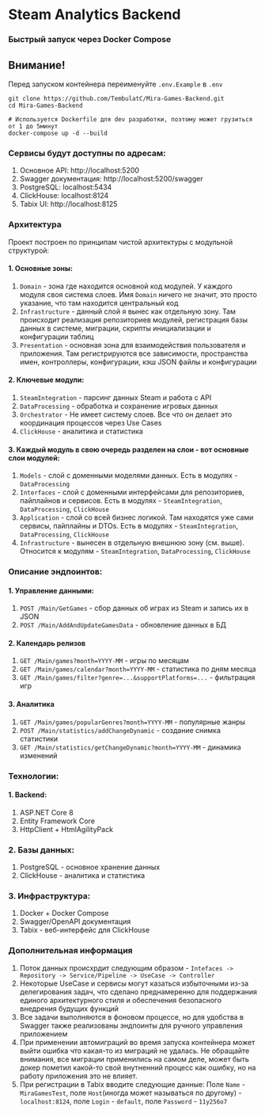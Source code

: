 # Steam Analytics Backend
### Быстрый запуск через Docker Compose
## Внимание!
Перед запуском контейнера переименуйте `.env.Example` в `.env`
```
git clone https://github.com/TembulatC/Mira-Games-Backend.git
cd Mira-Games-Backend

# Используется Dockerfile для dev разработки, поэтому может грузиться от 1 до 5минут
docker-compose up -d --build
```

### Сервисы будут доступны по адресам:
1. Основное API: http://localhost:5200
2. Swagger документация: http://localhost:5200/swagger
3. PostgreSQL: localhost:5434
4. ClickHouse: localhost:8124
5. Tabix UI: http://localhost:8125


### Архитектура
Проект построен по принципам чистой архитектуры с модульной структурой:

#### 1. Основные зоны:
1. `Domain` - зона где находится основной код модулей. У каждого модуля своя система слоев. Имя `Domain` ничего не значит, это просто указание, что там находится центральный код
2. `Infrastructure` - данный слой я вынес как отдельную зону. Там происходит реализация репозиториев модулей, регистрация базы данных в системе, миграции, скрипты инициализации и конфигурации таблиц
3. `Presentation` - основная зона для взаимодействия пользователя и приложения. Там регистрируются все зависимости, пространства имен, контроллеры, конфигурации, кэш JSON файлы и конфигурации

#### 2. Ключевые модули:
1. `SteamIntegration` - парсинг данных Steam и работа с API
2. `DataProcessing` - обработка и сохранение игровых данных
3. `Orchestrator` - Не имеет систему слоев. Все что он делает это координация процессов через Use Cases
4. `ClickHouse` - аналитика и статистика

#### 3. Каждый модуль в свою очередь разделен на слои - вот основные слои модулей:
1. `Models` - слой с доменными моделями данных. Есть в модулях - `DataProcessing`
2. `Interfaces` - слой с доменными интерфейсами для репозиториев, пайплайнов и сервисов. Есть в модулях - `SteamIntegration`, `DataProcessing`, `ClickHouse`
3. `Application` - слой со всей бизнес логикой. Там находятся уже сами сервисы, пайплайны и DTOs. Есть в модулях - `SteamIntegration`, `DataProcessing`, `ClickHouse`
4. `Infrastructure` - вынесен в отдельную внешнюю зону (см. выше). Относится к модулям - `SteamIntegration`, `DataProcessing`, `ClickHouse`


### Описание эндпоинтов:

#### 1. Управление данными:
1. `POST /Main/GetGames` - сбор данных об играх из Steam и запись их в JSON
2. `POST /Main/AddAndUpdateGamesData` - обновление данных в БД

#### 2. Календарь релизов
1. `GET /Main/games?month=YYYY-MM` - игры по месяцам
2. `GET /Main/games/calendar?month=YYYY-MM` - статистика по дням месяца
3. `GET /Main/games/filter?genre=...&supportPlatforms=...` - фильтрация игр

#### 3. Аналитика
1. `GET /Main/games/popularGenres?month=YYYY-MM` - популярные жанры
2. `POST /Main/statistics/addChangeDynamic` - создание снимка статистики
3. `GET /Main/statistics/getChangeDynamic?month=YYYY-MM` - динамика изменений


### Технологии:

#### 1. Backend:
1. ASP.NET Core 8
2. Entity Framework Core
3. HttpClient + HtmlAgilityPack

### 2. Базы данных:
1. PostgreSQL - основное хранение данных
2. ClickHouse - аналитика и статистика

### 3. Инфраструктура:
1. Docker + Docker Compose
2. Swagger/OpenAPI документация
3. Tabix - веб-интерфейс для ClickHouse


### Дополнительная информация
1. Поток данных происхрдит следующим образом - `Intefaces -> Repository -> Service/Pipeline -> UseCase -> Controller`
2. Некоторые UseCase и сервисы могут казаться избыточными из-за делегирования задач, что сделано преднамеренно для поддержания единого архитектурного стиля и обеспечения безопасного внедрения будущих функций
3. Все задачи выполняются в фоновом процессе, но для удобства в Swagger также реализованы эндпоинты для ручного управления приложением
4. При применении автомиграций во время запуска контейнера может выйти ошибка что какая-то из миграций не удалась. Не обращайте внимания, все миграции применились на самом деле, может быть докер пометил какой-то свой внутненний процесс как ошибку, но на работу приложения это не влияет.
5. При регистрации в Tabix вводите следующие данные: Поле `Name` - `MiraGamesTest`, поле `Host`(иногда может называться по другому) - `localhost:8124`, поле `Login` - `default`, поле `Password` - `11y256o7`
